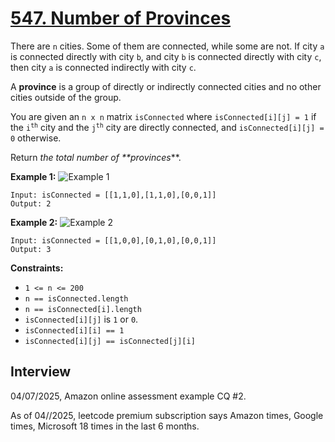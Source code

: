 # [547. Number of Provinces](https://leetcode.com/problems/number-of-provinces/)

There are `n` cities. Some of them are connected, while some are not. If city `a` is connected directly with city `b`, and city `b` is connected directly with city `c`, then city `a` is connected indirectly with city `c`.

A **province** is a group of directly or indirectly connected cities and no other cities outside of the group.

You are given an `n x n` matrix `isConnected` where `isConnected[i][j] = 1` if the <code>i<sup>th</sup></code> city and the <code>j<sup>th</sup></code> city are directly connected, and `isConnected[i][j] = 0` otherwise.

Return _the total number of **provinces_**.

**Example 1:**
![Example 1](https://assets.leetcode.com/uploads/2020/12/24/graph1.jpg)
```
Input: isConnected = [[1,1,0],[1,1,0],[0,0,1]]
Output: 2
```

**Example 2:**
![Example 2](https://assets.leetcode.com/uploads/2020/12/24/graph2.jpg)
```
Input: isConnected = [[1,0,0],[0,1,0],[0,0,1]]
Output: 3
```

**Constraints:**
* `1 <= n <= 200`
* `n == isConnected.length`
* `n == isConnected[i].length`
* `isConnected[i][j]` is `1` or `0`.
* `isConnected[i][i] == 1`
* `isConnected[i][j] == isConnected[j][i]`

## Interview
04/07/2025, Amazon online assessment example CQ #2.

As of 04//2025, leetcode premium subscription says Amazon  times, Google  times, Microsoft 18 times in the last 6 months.
